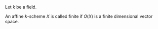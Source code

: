 Let $k$ be a field.

An affine $k$-scheme $X$ is called finite if $O(X)$ is a finite dimensional vector space.